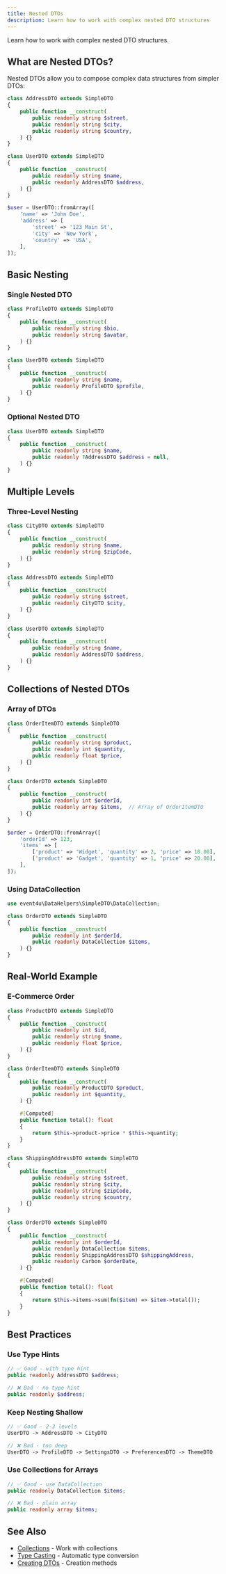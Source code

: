 ```yaml
---
title: Nested DTOs
description: Learn how to work with complex nested DTO structures
---
```


Learn how to work with complex nested DTO structures.

## What are Nested DTOs?

Nested DTOs allow you to compose complex data structures from simpler DTOs:

```php
class AddressDTO extends SimpleDTO
{
    public function __construct(
        public readonly string $street,
        public readonly string $city,
        public readonly string $country,
    ) {}
}

class UserDTO extends SimpleDTO
{
    public function __construct(
        public readonly string $name,
        public readonly AddressDTO $address,
    ) {}
}

$user = UserDTO::fromArray([
    'name' => 'John Doe',
    'address' => [
        'street' => '123 Main St',
        'city' => 'New York',
        'country' => 'USA',
    ],
]);
```

## Basic Nesting

### Single Nested DTO

```php
class ProfileDTO extends SimpleDTO
{
    public function __construct(
        public readonly string $bio,
        public readonly string $avatar,
    ) {}
}

class UserDTO extends SimpleDTO
{
    public function __construct(
        public readonly string $name,
        public readonly ProfileDTO $profile,
    ) {}
}
```

### Optional Nested DTO

```php
class UserDTO extends SimpleDTO
{
    public function __construct(
        public readonly string $name,
        public readonly ?AddressDTO $address = null,
    ) {}
}
```

## Multiple Levels

### Three-Level Nesting

```php
class CityDTO extends SimpleDTO
{
    public function __construct(
        public readonly string $name,
        public readonly string $zipCode,
    ) {}
}

class AddressDTO extends SimpleDTO
{
    public function __construct(
        public readonly string $street,
        public readonly CityDTO $city,
    ) {}
}

class UserDTO extends SimpleDTO
{
    public function __construct(
        public readonly string $name,
        public readonly AddressDTO $address,
    ) {}
}
```

## Collections of Nested DTOs

### Array of DTOs

```php
class OrderItemDTO extends SimpleDTO
{
    public function __construct(
        public readonly string $product,
        public readonly int $quantity,
        public readonly float $price,
    ) {}
}

class OrderDTO extends SimpleDTO
{
    public function __construct(
        public readonly int $orderId,
        public readonly array $items,  // Array of OrderItemDTO
    ) {}
}

$order = OrderDTO::fromArray([
    'orderId' => 123,
    'items' => [
        ['product' => 'Widget', 'quantity' => 2, 'price' => 10.00],
        ['product' => 'Gadget', 'quantity' => 1, 'price' => 20.00],
    ],
]);
```

### Using DataCollection

```php
use event4u\DataHelpers\SimpleDTO\DataCollection;

class OrderDTO extends SimpleDTO
{
    public function __construct(
        public readonly int $orderId,
        public readonly DataCollection $items,
    ) {}
}
```

## Real-World Example

### E-Commerce Order

```php
class ProductDTO extends SimpleDTO
{
    public function __construct(
        public readonly int $id,
        public readonly string $name,
        public readonly float $price,
    ) {}
}

class OrderItemDTO extends SimpleDTO
{
    public function __construct(
        public readonly ProductDTO $product,
        public readonly int $quantity,
    ) {}

    #[Computed]
    public function total(): float
    {
        return $this->product->price * $this->quantity;
    }
}

class ShippingAddressDTO extends SimpleDTO
{
    public function __construct(
        public readonly string $street,
        public readonly string $city,
        public readonly string $zipCode,
        public readonly string $country,
    ) {}
}

class OrderDTO extends SimpleDTO
{
    public function __construct(
        public readonly int $orderId,
        public readonly DataCollection $items,
        public readonly ShippingAddressDTO $shippingAddress,
        public readonly Carbon $orderDate,
    ) {}

    #[Computed]
    public function total(): float
    {
        return $this->items->sum(fn($item) => $item->total());
    }
}
```

## Best Practices

### Use Type Hints

```php
// ✅ Good - with type hint
public readonly AddressDTO $address;

// ❌ Bad - no type hint
public readonly $address;
```

### Keep Nesting Shallow

```php
// ✅ Good - 2-3 levels
UserDTO -> AddressDTO -> CityDTO

// ❌ Bad - too deep
UserDTO -> ProfileDTO -> SettingsDTO -> PreferencesDTO -> ThemeDTO
```

### Use Collections for Arrays

```php
// ✅ Good - use DataCollection
public readonly DataCollection $items;

// ❌ Bad - plain array
public readonly array $items;
```

## See Also

- [Collections](/simple-dto/collections/) - Work with collections
- [Type Casting](/simple-dto/type-casting/) - Automatic type conversion
- [Creating DTOs](/simple-dto/creating-dtos/) - Creation methods
